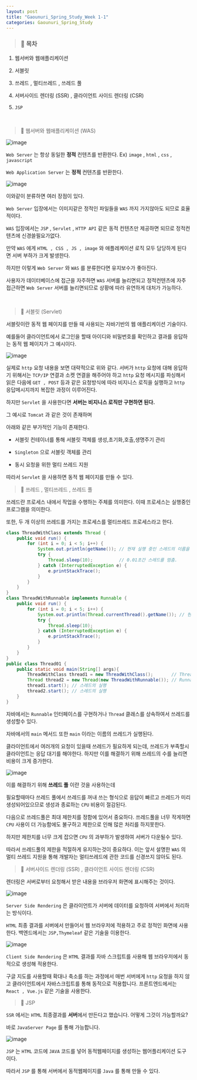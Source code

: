 ```yaml
---
layout: post
title: "Gaounuri_Spring_Study_Week 1-1"
categories: Gaounuri_Spring_Study
---
```


> ### 📌 목차

1. 웹서버와 웹애플리케이션

2. 서블릿

3. 쓰레드 , 멀티쓰레드 , 쓰레드 풀

4. 서버사이드 렌더링 (SSR) , 클라이언트 사이드 렌더링 (CSR)

5. `JSP`

<br>

> 📌 웹서버와 웹애플리케이션 (WAS)

![image](https://github.com/030831/030831.github.io/assets/101914089/c2480f21-19f4-4e02-89fa-3402d579c849)

`Web Server` 는 항상 동일한 **정적** 컨텐츠를 반환한다.
Ex) `image` , `html` , `css` , `javascript`

`Web Application Server` 는 **정적** 컨텐츠를 반환한다.

![image](https://github.com/030831/030831.github.io/assets/101914089/c09801a5-b429-406f-9b6d-337ecebe32c4)

이와같이 분류하면 여러 장점이 있다.

`Web Server` 입장에서는 이미지같은 정적인 파일들을 `WAS` 까지 가지않아도 되므로 효율적이다.

`WAS` 입장에서는 `JSP` , `Servlet` , `HTTP API` 같은 동적 컨텐츠만 제공하면 되므로 정적컨텐츠에 신경쓸필요가없다.

만약 `WAS` 에게 `HTML , CSS , JS , image` 와 애플레케이션 로직 모두 담당하게 된다면 서버 부하가 크게 발생한다.

하지만 이렇게 `Web Server` 와 `WAS` 를 분류한다면 유지보수가 좋아진다.

사용자가 데이터베이스에 접근을 자주하면 `WAS` 서버를 늘리면되고 정적컨텐츠에 자주 접근하면 `Web Server` 서버를 늘리면되므로 상황에 따라 유연하게 대처가 가능하다.

<br>

> 📌 서블릿 (Servlet)

서블릿이란 동적 웹 페이지를 만들 때 사용되는 자바기반의 웹 애플리케이션 기술이다.

예를들어 클라이언트에서 로그인을 할때 아이디와 비밀번호를 확인하고 결과를 응답하는 동적 웹 페이지가 그 예시이다.

![image](https://github.com/030831/030831.github.io/assets/101914089/a1d4d841-c364-4c77-a775-2f447ece2206)


실제로 `http` 요청 내용을 보면 대략적으로 위와 같다.
서버가 `http` 요청에 대해 응답하기 위해서는 `TCP/IP` 연결과 소켓 연결을 해주어야 하고 `http` 요청 메시지를 파싱해서 읽은 다음에 `GET , POST` 등과 같은 요청방식에 따라 비지니스 로직을 실행하고 `http` 응답메시지까지 복잡한 과정이 이루어진다.

하지만 `Servlet` 을 사용한다면 **서버는 비지니스 로직만 구현하면 된다.**

그 예시로 `Tomcat` 과 같은 것이 존재하며

아래와 같은 부가적인 기능이 존재한다.

* 서블릿 컨테이너를 통해 서블릿 객체를 생성,초기화,호출,생명주기 관리

* `Singleton` 으로 서블릿 객체를 관리

* 동시 요청을 위한 멀티 쓰레드 지원

따라서 `Servlet` 을 사용하면 동적 웹 페이지를 만들 수 있다.

> 📌 쓰레드 , 멀티쓰레드 , 쓰레드 풀

쓰레드란 프로세스 내에서 작업을 수행하는 주체를 의미한다.
이때 프로세스는 실행중인 프로그램을 의미한다.

또한, 두 개 이상의 쓰레드를 가지는 프로세스를 멀티쓰레드 프로세스라고 한다.

```java
class ThreadWithClass extends Thread {
    public void run() {
        for (int i = 0; i < 5; i++) {
            System.out.println(getName()); // 현재 실행 중인 스레드의 이름을 반환함.
            try {
                Thread.sleep(10);          // 0.01초간 스레드를 멈춤.
            } catch (InterruptedException e) {
                e.printStackTrace();
            }
        }
    }
}
class ThreadWithRunnable implements Runnable {
    public void run() {
        for (int i = 0; i < 5; i++) {         
        	System.out.println(Thread.currentThread().getName()); // 현재 실행 중인 스레드의 이름을 반환함.
            try {
                Thread.sleep(10);
            } catch (InterruptedException e) {
                e.printStackTrace();
            }
        }
    }
}
public class Thread01 {
    public static void main(String[] args){
        ThreadWithClass thread1 = new ThreadWithClass();       // Thread 클래스를 상속받는 방법
        Thread thread2 = new Thread(new ThreadWithRunnable()); // Runnable 인터페이스를 구현하는 방법
        thread1.start(); // 스레드의 실행
        thread2.start(); // 스레드의 실행
    }
}
```

자바에서는 `Runnable` 인터페이스를 구현하거나 `Thread` 클래스를 상속하여서 쓰레드를 생성할수 있다.

자바에서의 `main` 메서드 또한 `main` 이라는 이름의 쓰레드가 실행된다.

클라이언트에서 여러개의 요청이 있을때 쓰레드가 필요하게 되는데, 쓰레드가 부족할시 클라이언트는 응답 대기를 해야한다. 하지만 이를 해결하기 위해 쓰레드의 수를 늘리면 비용이 크게 증가한다.

![image](https://github.com/030831/030831.github.io/assets/101914089/cbfdd1e8-5f62-4725-aa20-d127a9b9b052)

이를 해결하기 위해 **쓰레드 풀** 이란 것을 사용하는데

필요할때마다 쓰레드 풀에서 쓰레드를 꺼내 쓰는 형식으로 응답이 빠르고 쓰레드가 미리 생성되어있으므로 생성과 종료하는 `CPU` 비용이 절감된다.

다음으로 쓰레드풀은 최대 제한치를 정함에 있어서 중요하다.
쓰레드풀을 너무 작게하면 `CPU` 사용이 더 가능함에도 불구하고 제한으로 인해 많은 처리를 하지못한다.

하지만 제한치를 너무 크게 잡으면 `CPU` 의 과부하가 발생하여 서버가 다운될수 있다.

따라서 쓰레드풀의 제한을 적절하게 유지하는것이 중요하다.
이는 앞서 설명한 `WAS` 의 멀티 쓰레드 지원을 통해 개발자는 멀티쓰레드에 관한 코드를 신경쓰지 않아도 된다.

> 📌 서버사이드 렌더링 (SSR) , 클라이언트 사이드 렌더링 (CSR)

렌더링은 서버로부터 요청해서 받은 내용을 브라우저 화면에 표시해주는 것이다.

![image](https://github.com/030831/030831.github.io/assets/101914089/0681fac6-5a61-4f00-b2f8-ba446eea618c)

`Server Side Rendering` 은 클라이언트가 서버에 데이터를 요청하여 서버에서 처리하는 방식이다.

`HTML` 최종 결과를 서버에서 만들어서 웹 브라우저에 적용하고 주로 정적인 화면에 사용한다. 백엔드에서는 `JSP,Thymeleaf` 같은 기술을 이용한다.

![image](https://github.com/030831/030831.github.io/assets/101914089/dec05c58-d725-4a17-b657-ab6885c1eb33)

`Client Side Rendering` 은 `HTML` 결과를 자바 스크립트를 사용해 웹 브라우저에서 동적으로 생성해 적용한다.

구글 지도를 사용할때 확대나 축소를 하는 과정에서 매번 서버에게 `http` 요청을 하지 않고 클라이언트에서 자바스크립트를 통해 동적으로 적용합니다. 프론트엔드에서는 `React , Vue.js` 같은 기술을 사용한다.

> 📌 JSP

`SSR` 에서는 `HTML` 최종결과를 **서버**에서 만든다고 했습니다. 어떻게 그것이 가능할까요?

바로 `JavaServer Page` 를 통해 가능합니다.

![image](https://github.com/030831/030831.github.io/assets/101914089/06749f9d-c5f9-450f-9ac8-58616a16be81)

`JSP` 는 `HTML` 코드에 `JAVA` 코드를 넣어 동적웹페이지를 생성하는 웹어플리케이션 도구이다.

따라서 `JSP` 를 통해 서버에서 동적웹페이지를 `Java` 를 통해 만들 수 있다.
